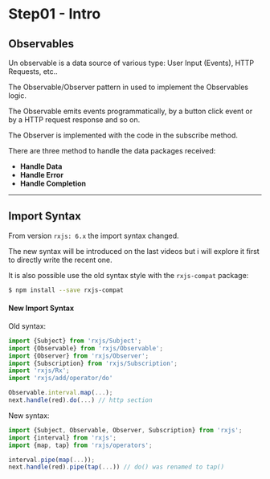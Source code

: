 # Step01 - Intro

## Observables

Un observable is a data source of various type: User Input (Events), HTTP Requests, etc..

The Observable/Observer pattern in used to implement the Observables logic.

The Observable emits events programmatically, by a button click event or by a HTTP request response and so on.

The Observer is implemented with the code in the subscribe method.

There are three method to handle the data packages received:

- **Handle Data** 
- **Handle Error** 
- **Handle Completion**

---

## Import Syntax


From version `rxjs: 6.x` the import syntax changed.
 
The new syntax will be introduced on the last videos but i will explore it first to directly write the recent one.

It is also possible use the old syntax style with the `rxjs-compat` package:

```bash
$ npm install --save rxjs-compat
```

#### New Import Syntax

Old syntax:
```typescript
import {Subject} from 'rxjs/Subject';
import {Observable} from 'rxjs/Observable';
import {Observer} from 'rxjs/Observer';
import {Subscription} from 'rxjs/Subscription';
import 'rxjs/Rx';
import 'rxjs/add/operator/do'

Observable.interval.map(...);
next.handle(red).do(...) // http section

```


New syntax:
```typescript
import {Subject, Observable, Observer, Subscription} from 'rxjs';
import {interval} from 'rxjs';
import {map, tap} from 'rxjs/operators';

interval.pipe(map(...));
next.handle(red).pipe(tap(...)) // do() was renamed to tap()

```

